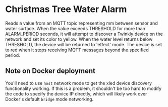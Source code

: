 # Christmas Tree Water Alarm

Reads a value from an MQTT topic representing mm between sensor and water surface. When the value exceeds THRESHOLD for more than ALARM_PERIOD seconds, it will attempt to discover a Twinkly device on the network and set its color to yellow. When the water level returns below THRESHOLD, the device will be returned to 'effect' mode. The device is set to red when it stops receiving MQTT messages beyond the specified period.

## Note on Docker deployment
You'll need to use `host` network mode to get the xled device discovery functionality working. If this is a problem, it shouldn't be too hard to modify the code to specify the device IP directly, which will likely work over Docker's default `bridge` mode networking.
